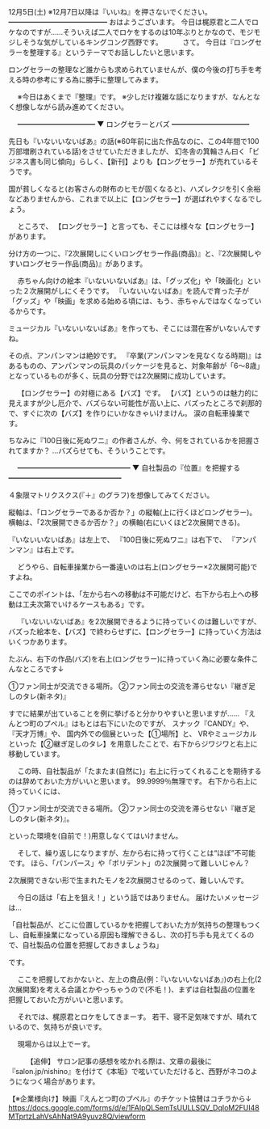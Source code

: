 12月5日(土) ※12月7日以降は『いいね』を押さないでください。
━━━━━━━━━━━━━━
おはようございます。
今日は梶原君と二人でロケなのですが……そういえば二人でロケをするのは10年ぶりとかなので、モジモジしそうな気がしているキングコング西野です。
　
　
さて。
今日は『ロングセラーを整理する』というテーマでお話ししたいと思います。

ロングセラーの整理など誰からも求められていませんが、僕の今後の打ち手を考える時の参考にする為に勝手に整理してみます。

　
※今日はあくまで『整理』です。
※少しだけ複雑な話になりますが、なんとなく想像しながら読み進めてください。

　
━━━━━━━━━━━
▼ ロングセラーとバズ
━━━━━━━━━━━

先日も『いないいないばあ』の話(※60年前に出た作品なのに、この4年間で100万部増刷されている話)をさせていただきましたが、
幻冬舎の箕輪さん曰く「ビジネス書も同じ傾向」らしく、【新刊】よりも【ロングセラー】が売れているそうです。

国が貧しくなると(お客さんの財布のヒモが固くなると)、ハズレクジを引く余裕などありませんから、これまで以上に【ロングセラー】が選ばれやすくなるでしょう。

　
ところで、
【ロングセラー】と言っても、そこには様々な【ロングセラー】があります。

分け方の一つに、『2次展開しにくいロングセラー作品(商品)』と、『2次展開しやすいロングセラー作品(商品)』があります。

　
赤ちゃん向けの絵本『いないいないばあ』は、「グッズ化」や「映画化」といった２次展開がしにくそうです。
『いないいないばあ』を読んで育った子が「グッズ」や「映画」を求める始める頃には、もう、赤ちゃんではなくなっているからです。

ミュージカル『いないいないばあ』を作っても、そこには潜在客がいないんですね。
　

その点、アンパンマンは絶妙です。
『卒業(アンパンマンを見なくなる時期)』はあるものの、アンパンマンの玩具のパッケージを見ると、対象年齢が「6～8歳」となっているものが多く、玩具の分野では2次展開に成功しています。

　
【ロングセラー】の対極にある【バズ】です。
【バズ】というのは魅力的に見えますが少し厄介で、バズらない可能性が高い上に、バズったところで刹那的で、すぐに次の【バズ】を作りにいかなきゃいけまけん。
涙の自転車操業です。

ちなみに『100日後に死ぬワニ』の作者さんが、今、何をされているかを把握されてますか？
…バズらせても、そういうことです。

　
━━━━━━━━━━━━━━━━
▼ 自社製品の『位置』を把握する
━━━━━━━━━━━━━━━━

４象限マトリクスクス(『＋』のグラフ)を想像してみてください。

縦軸は、「ロングセラーであるか否か？」の縦軸(上に行くほどロングセラー)。
横軸は、「2次展開できるか否か？」の横軸(右にいくほど2次展開できる)。

『いないいないばあ』は左上で、
『100日後に死ぬワニ』は右下で、
『アンパンマン』は右上です。

　
どうやら、自転車操業から一番遠いのは右上(ロングセラー×2次展開可能)ですよね。

ここでのポイントは、「左から右への移動は不可能だけど、右下から右上への移動は工夫次第でいけるケースもある」です。

　
『いないいないばあ』を2次展開できるように持っていくのは難しいですが、バズった絵本を、【バズ】で終わらせずに、【ロングセラー】に持っていく方法はいくつかあります。

たぶん、右下の作品(バズ)を右上(ロングセラー)に持っていく為に必要な条件こんなところです↓

①ファン同士が交流できる場所。
②ファン同士の交流を滞らせない『継ぎ足しのタレ(新ネタ)』

すでに結果が出ていることを例に挙げると分かりやすいと思いますが……
『えんとつ町のプペル』はもとは右下にいたのですが、
スナック『CANDY』や、
『天才万博』や、
国内外での個展といった【①場所】と、
VRやミュージカルといった【②継ぎ足しのタレ】を用意したことで、右下からジワジワと右上に移動しています。

　
この時、自社製品が「たまたま(自然に)」右上に行ってくれることを期待するのは辞めておいた方がいいと思います。
99.9999％無理です。
右下から右上に持っていくには、

①ファン同士が交流できる場所。
②ファン同士の交流を滞らせない『継ぎ足しのタレ(新ネタ)』。

といった環境を(自前で！)用意しなくてはいけません。

　
そして、繰り返しになりますが、左から右に持って行くことは“ほぼ”不可能です。
ほら、「パンパース」や「ポリデント」の2次展開って難しいじゃん？

2次展開できない形で生まれたモノを2次展開させるのって、難しいんです。

　
今日の話は「右上を狙え！」という話ではありません。
届けたいメッセージは…

「自社製品が、どこに位置しているかを把握しておいた方が気持ちの整理もつくし、自転車操業になっている原因も理解できるし、次の打ち手も見えてくるので、自社製品の位置を把握しておきましょうね」

です。

　
ここを把握しておかないと、左上の商品(例：『いないいないばあ』)の右上化(2次展開案)を考える会議とかやっちゃうので(不毛！)、まずは自社製品の位置を把握しておいた方がいいと思います。

　
それでは、梶原君とロケをしてきまーす。
若干、寝不足気味ですが、晴れているので、気持ちが良いです。

　
現場からは以上でーす。

　
　
【追伸】
サロン記事の感想を呟かれる際は、文章の最後に『salon.jp/nishino』を付けて《本垢》で呟いていただけると、西野がネコのようになつく場合があります。

【※企業様向け】映画『えんとつ町のプペル』のチケット協賛はコチラから↓
https://docs.google.com/forms/d/e/1FAIpQLSemTsUULLSQV_DqIoM2FUI48MTprtzLahVsAhNat9A9yuvz8Q/viewform
